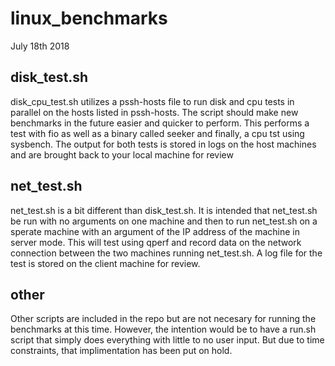 # linux_benchmarks

July 18th 2018

## disk_test.sh

disk_cpu_test.sh utilizes a pssh-hosts file to run disk and cpu tests in parallel on the hosts listed in pssh-hosts. The script should make new benchmarks in the future easier and quicker to perform. This performs a test with fio as well as a binary called seeker and finally, a cpu tst using sysbench. The output for both tests is stored in logs on the host machines and are brought back to your local machine for review

## net_test.sh

net_test.sh is a bit different than disk_test.sh. It is intended that net_test.sh be run with no arguments on one machine and then to run net_test.sh on a sperate machine with an argument of the IP address of the machine in server mode. This will test using qperf and record data on the network connection between the two machines running net_test.sh. A log file for the test is stored on the client machine for review.

## other

Other scripts are included in the repo but are not necesary for running the benchmarks at this time. However, the intention would be to have a run.sh script that simply does everything with little to no user input. But due to time constraints, that implimentation has been put on hold.
